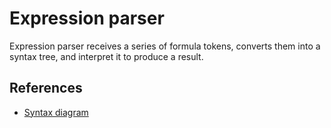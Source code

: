 # Expression parser
Expression parser receives a series of formula tokens, converts them into a syntax tree, and interpret it to produce a result.

## References
  * [Syntax diagram](http://en.wikipedia.org/wiki/Syntax_diagram)